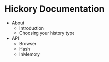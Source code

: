 # Hickory Documentation

* About
  * Introduction
  * Choosing your history type
* API
  * Browser
  * Hash
  * InMemory

